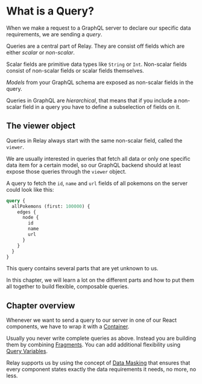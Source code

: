 # What is a Query?

When we make a request to a GraphQL server to declare our specific data requirements, we are sending a *query*.

Queries are a central part of Relay. They are consist off fields which are either *scalar* or *non-scalar*.

Scalar fields are primitive data types like `String` or `Int`.
Non-scalar fields consist of non-scalar fields or scalar fields themselves.

*Models* from your GraphQL schema are exposed as non-scalar fields in the query.

Queries in GraphQL are *hierarchical*, that means that if you include a non-scalar field in a query you have to define a subselection of fields on it.

## The viewer object

Queries in Relay always start with the same non-scalar field, called the `viewer`.

We are usually interested in queries that fetch all data or only one specific data item for a certain model, so our GraphQL backend should at least expose those queries through the `viewer` object.

A query to fetch the `id`, `name` and `url` fields of all pokemons on the server could look like this:

```graphql
query {
  allPokemons (first: 100000) {
    edges {
      node {
        id
        name
        url
      }
    }
  }
}
```

This query contains several parts that are yet unknown to us.

In this chapter, we will learn a lot on the different parts and how to put them all together to build flexible, composable queries.

## Chapter overview

Whenever we want to send a query to our server in one of our React components, we have to wrap it with a [Container](containers-fragments.md).

Usually you never write complete queries as above. Instead you are building them by combining [Fragments](containers-fragments.md). You can add additional flexibility using [Query Variables](variables.md).

Relay supports us by using the concept of [Data Masking](data-masking.md) that ensures that every component states exactly the data requirements it needs, no more, no less.
